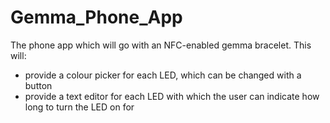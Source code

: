 # Gemma_Phone_App
The phone app which will go with an NFC-enabled gemma bracelet. This will:

- provide a colour picker for each LED, which can be changed with a button
- provide a text editor for each LED with which the user can indicate how long to turn the LED on for
